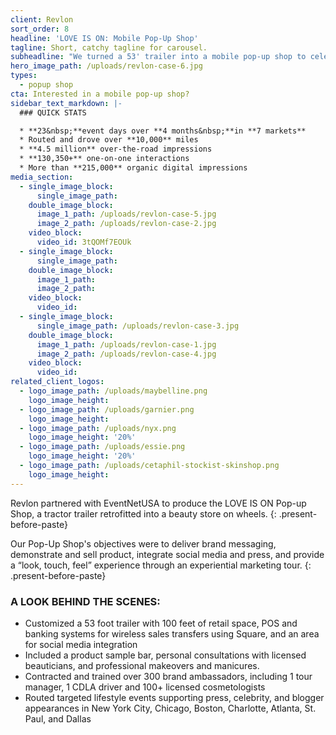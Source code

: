 ```yaml
---
client: Revlon
sort_order: 8
headline: 'LOVE IS ON: Mobile Pop-Up Shop'
tagline: Short, catchy tagline for carousel.
subheadline: "We turned a 53' trailer into a mobile pop-up shop to celebrate Revlon's Love Is On campaign. Beauty lovers in 7 states sampled product with our team of licensed cosmetologists, then hopped on board to purchase their favorite picks!"
hero_image_path: /uploads/revlon-case-6.jpg
types:
  - popup shop
cta: Interested in a mobile pop-up shop?
sidebar_text_markdown: |-
  ### QUICK STATS

  * **23&nbsp;**event days over **4 months&nbsp;**in **7 markets**
  * Routed and drove over **10,000** miles
  * **4.5 million** over-the-road impressions
  * **130,350+** one-on-one interactions
  * More than **215,000** organic digital impressions
media_section:
  - single_image_block:
      single_image_path:
    double_image_block:
      image_1_path: /uploads/revlon-case-5.jpg
      image_2_path: /uploads/revlon-case-2.jpg
    video_block:
      video_id: 3tQOMf7EOUk
  - single_image_block:
      single_image_path:
    double_image_block:
      image_1_path:
      image_2_path:
    video_block:
      video_id:
  - single_image_block:
      single_image_path: /uploads/revlon-case-3.jpg
    double_image_block:
      image_1_path: /uploads/revlon-case-1.jpg
      image_2_path: /uploads/revlon-case-4.jpg
    video_block:
      video_id:
related_client_logos:
  - logo_image_path: /uploads/maybelline.png
    logo_image_height:
  - logo_image_path: /uploads/garnier.png
    logo_image_height:
  - logo_image_path: /uploads/nyx.png
    logo_image_height: '20%'
  - logo_image_path: /uploads/essie.png
    logo_image_height: '20%'
  - logo_image_path: /uploads/cetaphil-stockist-skinshop.png
    logo_image_height:
---
```



Revlon partnered with EventNetUSA to produce the LOVE IS ON Pop-up Shop, a tractor trailer retrofitted into a beauty store on wheels.
{: .present-before-paste}

Our Pop-Up Shop's objectives were to deliver brand messaging, demonstrate and sell product, integrate social media and press, and provide a “look, touch, feel” experience through an experiential marketing tour.
{: .present-before-paste}

### **A LOOK BEHIND THE SCENES:**

* Customized a 53 foot trailer with 100 feet of retail space, POS and banking systems for wireless sales transfers using Square, and an area for social media integration
* Included a product sample bar, personal consultations with licensed beauticians, and professional makeovers and manicures.
* Contracted and trained over 300 brand ambassadors, including 1 tour manager, 1 CDLA driver and 100+ licensed cosmetologists
* Routed targeted lifestyle events supporting press, celebrity, and blogger appearances in New York City, Chicago, Boston, Charlotte, Atlanta, St. Paul, and Dallas